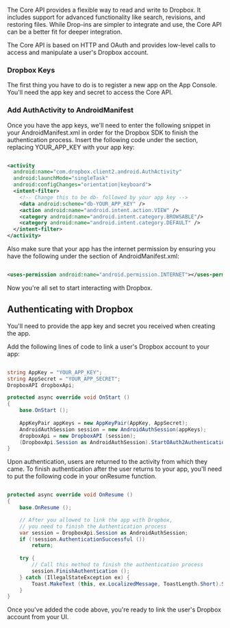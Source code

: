 The Core API provides a flexible way to read and write to Dropbox. It includes support for advanced functionality like search, revisions, and restoring files. While Drop-ins are simpler to integrate and use, the Core API can be a better fit for deeper integration.

The Core API is based on HTTP and OAuth and provides low-level calls to access and manipulate a user's Dropbox account.

### Dropbox Keys

The first thing you have to do is to register a new app on the App Console. You'll need the app key and secret to access the Core API.

### Add AuthActivity to AndroidManifest

Once you have the app keys, we'll need to enter the following snippet in your AndroidManifest.xml in order for the Dropbox SDK to finish the authentication process. Insert the following code under the <application> section, replacing YOUR_APP_KEY with your app key:

```xml

<activity
  android:name="com.dropbox.client2.android.AuthActivity"
  android:launchMode="singleTask"
  android:configChanges="orientation|keyboard">
  <intent-filter>
    <!-- Change this to be db- followed by your app key -->
    <data android:scheme="db-YOUR_APP_KEY" />
    <action android:name="android.intent.action.VIEW" />
    <category android:name="android.intent.category.BROWSABLE"/>
    <category android:name="android.intent.category.DEFAULT" />
  </intent-filter>
</activity>

```

Also make sure that your app has the internet permission by ensuring you have the following under the <manifest> section of AndroidManifest.xml:

```xml

<uses-permission android:name="android.permission.INTERNET"></uses-permission>

```

Now you're all set to start interacting with Dropbox.

## Authenticating with Dropbox

You'll need to provide the app key and secret you received when creating the app.

Add the following lines of code to link a user's Dropbox account to your
app:

```csharp

string AppKey = "YOUR_APP_KEY";
string AppSecret = "YOUR_APP_SECRET";
DropboxAPI dropboxApi;

protected async override void OnStart ()
{
	base.OnStart ();
	
	AppKeyPair appKeys = new AppKeyPair(AppKey, AppSecret);
	AndroidAuthSession session = new AndroidAuthSession(appKeys);
	dropboxApi = new DropboxAPI (session);
	(DropboxApi.Session as AndroidAuthSession).StartOAuth2Authentication (this);
}

```

Upon authentication, users are returned to the activity from which they came. To finish authentication after the user returns to your app, you'll need to put the following code in your onResume function.

```csharp

protected async override void OnResume ()
{
	base.OnResume ();

	// After you allowed to link the app with Dropbox,
	// you need to finish the Authentication process
	var session = DropboxApi.Session as AndroidAuthSession;
	if (!session.AuthenticationSuccessful ())
		return;
	
	try {
		// Call this method to finish the authentication process
		session.FinishAuthentication ();
	} catch (IllegalStateException ex) {
		Toast.MakeText (this, ex.LocalizedMessage, ToastLength.Short).Show ();
	}
}

```

Once you've added the code above, you're ready to link the user's
Dropbox account from your UI.